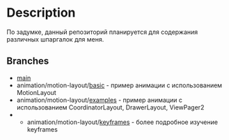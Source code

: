 # Description
По задумке, данный репозиторий планируется для содержания различных шпаргалок для меня.

## Branches
+ [main](https://github.com/friendboy1/Templates/tree/master)
+ animation/motion-layout/[basic](https://github.com/friendboy1/Templates/tree/animation/motion-layout%2Fbasic) - пример анимации с использованием MotionLayout
+ animation/motion-layout/[examples](https://github.com/friendboy1/Templates/tree/animation/motion-layout/examples) - пример анимации с использованием CoordinatorLayout, DrawerLayout, ViewPager2
+ + animation/motion-layout/[keyframes](https://github.com/friendboy1/Templates/tree/animation/motion-layout/keyframes) - более подробное изучение keyframes
